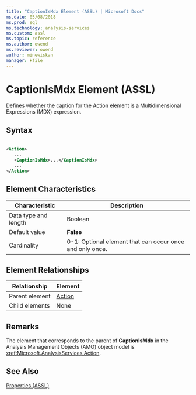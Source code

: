 ```yaml
---
title: "CaptionIsMdx Element (ASSL) | Microsoft Docs"
ms.date: 05/08/2018
ms.prod: sql
ms.technology: analysis-services
ms.custom: assl
ms.topic: reference
ms.author: owend
ms.reviewer: owend
author: minewiskan
manager: kfile
---
```

# CaptionIsMdx Element (ASSL)

  Defines whether the caption for the [Action](objects/action-element-assl.md) element is a Multidimensional Expressions (MDX) expression.  
  
## Syntax  
  
```xml  
  
<Action>  
   ...  
   <CaptionIsMdx>...</CaptionIsMdx>  
   ...  
</Action>  
```  
  
## Element Characteristics  
  
|Characteristic|Description|  
|--------------------|-----------------|  
|Data type and length|Boolean|  
|Default value|**False**|  
|Cardinality|0-1: Optional element that can occur once and only once.|  
  
## Element Relationships  
  
|Relationship|Element|  
|------------------|-------------|  
|Parent element|[Action](objects/action-element-assl.md)|  
|Child elements|None|  
  
## Remarks  
 The element that corresponds to the parent of **CaptionIsMdx** in the Analysis Management Objects (AMO) object model is <xref:Microsoft.AnalysisServices.Action>.  
  
## See Also  
 [Properties &#40;ASSL&#41;](properties/properties-assl.md)  
  
  
